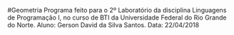 #Geometria
Programa feito para o 2º Laboratório da disciplina Linguagens de Programação I, no curso de BTI da Universidade Federal do Rio Grande do Norte.
Aluno: Gerson David da Silva Santos.
Data: 22/04/2018

